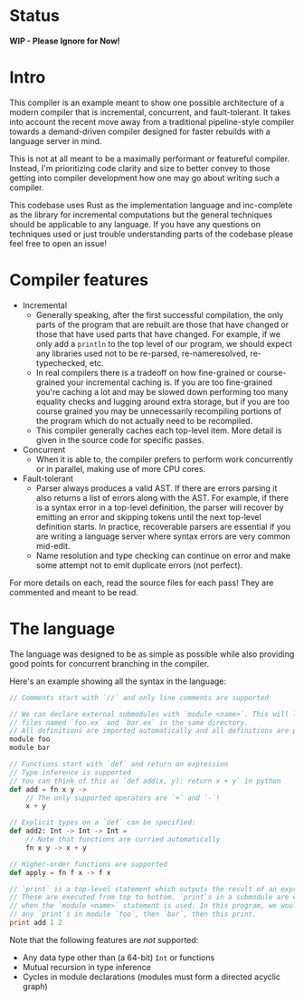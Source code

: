 # Status

**WIP - Please Ignore for Now!**

# Intro

This compiler is an example meant to show one possible architecture of a modern compiler
that is incremental, concurrent, and fault-tolerant. It takes into account the recent
move away from a traditional pipeline-style compiler towards a demand-driven compiler
designed for faster rebuilds with a language server in mind.

This is not at all meant to be a maximally performant or featureful compiler.
Instead, I'm prioritizing code clarity and size to better convey to those getting into
compiler development how one may go about writing such a compiler.

This codebase uses Rust as the implementation language and inc-complete as the library
for incremental computations but the general techniques should be applicable to any language.
If you have any questions on techniques used or just trouble understanding parts of the
codebase please feel free to open an issue!

# Compiler features

- Incremental
  - Generally speaking, after the first successful compilation, the only parts of the program
  that are rebuilt are those that have changed or those that have used parts that have changed.
  For example, if we only add a `println` to the top level of our program, we should expect
  any libraries used not to be re-parsed, re-nameresolved, re-typechecked, etc.
  - In real compilers there is a tradeoff on how fine-grained or course-grained your incremental
  caching is. If you are too fine-grained you're caching a lot and may be slowed down performing
  too many equality checks and lugging around extra storage, but if you are too course grained you
  may be unnecessarily recompiling portions of the program which do not actually need to be recompiled.
  - This compiler generally caches each top-level item. More detail is given in the source code for
  specific passes.
- Concurrent
  - When it is able to, the compiler prefers to perform work concurrently or in parallel, making
  use of more CPU cores.
- Fault-tolerant
  - Parser always produces a valid AST. If there are errors parsing it also returns a list of
  errors along with the AST. For example, if there is a syntax error in a top-level definition,
  the parser will recover by emitting an error and skipping tokens until the next top-level definition
  starts. In practice, recoverable parsers are essential if you are writing a language server
  where syntax errors are very common mid-edit.
  - Name resolution and type checking can continue on error and make some attempt not to emit
  duplicate errors (not perfect).

For more details on each, read the source files for each pass! They are commented and meant to be read.

# The language

The language was designed to be as simple as possible while also providing good points for
concurrent branching in the compiler.

Here's an example showing all the syntax in the language:

```boo
// Comments start with `//` and only line comments are supported

// We can declare external submodules with `module <name>`. This will look for
// files named `foo.ex` and `bar.ex` in the same directory.
// All definitions are imported automatically and all definitions are public
module foo
module bar

// Functions start with `def` and return an expression
// Type inference is supported
// You can think of this as `def add(x, y): return x + y` in python
def add = fn x y ->
    // The only supported operators are `+` and `-`!
    x + y

// Explicit types on a `def` can be specified:
def add2: Int -> Int -> Int =
    // Note that functions are curried automatically
    fn x y -> x + y

// Higher-order functions are supported
def apply = fn f x -> f x

// `print` is a top-level statement which outputs the result of an expression.
// These are executed from top to bottom. `print`s in a submodule are executed
// when the `module <name>` statement is used. In this program, we would print
// any `print`s in module `foo`, then `bar`, then this print.
print add 1 2
```

Note that the following features are _not_ supported:
- Any data type other than (a 64-bit) `Int` or functions
- Mutual recursion in type inference
- Cycles in module declarations (modules must form a directed acyclic graph)
